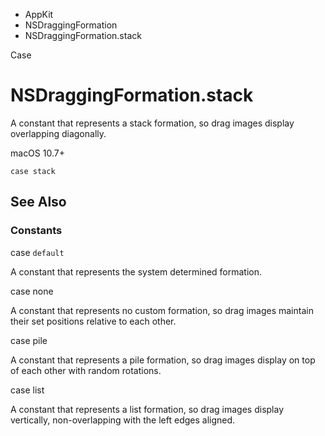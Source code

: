 

- AppKit
- NSDraggingFormation
-  NSDraggingFormation.stack 

Case

# NSDraggingFormation.stack

A constant that represents a stack formation, so drag images display overlapping diagonally.

macOS 10.7+

``` source
case stack
```

## See Also

### Constants

case `default`

A constant that represents the system determined formation.

case none

A constant that represents no custom formation, so drag images maintain their set positions relative to each other.

case pile

A constant that represents a pile formation, so drag images display on top of each other with random rotations.

case list

A constant that represents a list formation, so drag images display vertically, non-overlapping with the left edges aligned.

